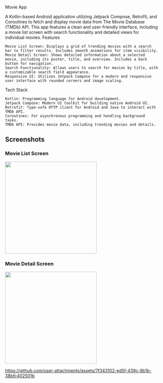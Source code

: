 Movie App

A Kotlin-based Android application utilizing Jetpack Compose, Retrofit, and Coroutines to fetch and display movie data from The Movie Database (TMDb) API. This app features a clean and user-friendly interface, including a movie list screen with search functionality and detailed views for individual movies.
Features

    Movie List Screen: Displays a grid of trending movies with a search bar to filter results. Includes smooth animations for item visibility.
    Movie Detail Screen: Shows detailed information about a selected movie, including its poster, title, and overview. Includes a back button for navigation.
    Search Functionality: Allows users to search for movies by title, with a customizable search field appearance.
    Responsive UI: Utilizes Jetpack Compose for a modern and responsive user interface with rounded corners and image scaling.

Tech Stack

    Kotlin: Programming language for Android development.
    Jetpack Compose: Modern UI toolkit for building native Android UI.
    Retrofit: Type-safe HTTP client for Android and Java to interact with TMDb API.
    Coroutines: For asynchronous programming and handling background tasks.
    TMDb API: Provides movie data, including trending movies and details.
## Screenshots

### Movie List Screen
<img src="https://github.com/user-attachments/assets/4ebd1431-930c-474b-a3d0-9d49580092b3" width="300"/>

### Movie Detail Screen
<img src="https://github.com/user-attachments/assets/659207a7-2f82-4c95-bfd8-b6409641e13f" width="300"/>


https://github.com/user-attachments/assets/7f343102-ed5f-439c-8b1b-38bfc402501b


